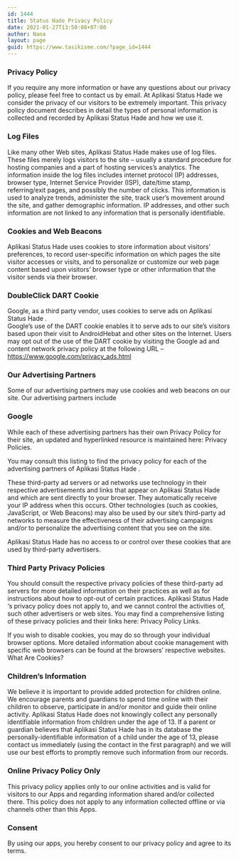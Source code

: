 ```yaml
---
id: 1444
title: Status Hade Privacy Policy
date: 2021-01-27T13:50:08+07:00
author: Nana
layout: page
guid: https://www.tasikisme.com/?page_id=1444
---
```

 

### Privacy Policy

If you require any more information or have any questions about our privacy policy, please feel free to contact us by email. At Aplikasi Status Hade we consider the privacy of our visitors to be extremely important. This privacy policy document describes in detail the types of personal information is collected and recorded by Aplikasi Status Hade and how we use it.

### Log Files

Like many other Web sites, Aplikasi Status Hade makes use of log files. These files merely logs visitors to the site – usually a standard procedure for hosting companies and a part of hosting services’s analytics. The information inside the log files includes internet protocol (IP) addresses, browser type, Internet Service Provider (ISP), date/time stamp, referring/exit pages, and possibly the number of clicks. This information is used to analyze trends, administer the site, track user’s movement around the site, and gather demographic information. IP addresses, and other such information are not linked to any information that is personally identifiable.

### Cookies and Web Beacons

Aplikasi Status Hade uses cookies to store information about visitors’ preferences, to record user-specific information on which pages the site visitor accesses or visits, and to personalize or customize our web page content based upon visitors’ browser type or other information that the visitor sends via their browser.

### DoubleClick DART Cookie

Google, as a third party vendor, uses cookies to serve ads on Aplikasi Status Hade .  
Google’s use of the DART cookie enables it to serve ads to our site’s visitors based upon their visit to AndroidHebat and other sites on the Internet. Users may opt out of the use of the DART cookie by visiting the Google ad and content network privacy policy at the following URL – https://www.google.com/privacy_ads.html

### Our Advertising Partners

Some of our advertising partners may use cookies and web beacons on our site. Our advertising partners include

### Google

While each of these advertising partners has their own Privacy Policy for their site, an updated and hyperlinked resource is maintained here: Privacy Policies.

You may consult this listing to find the privacy policy for each of the advertising partners of Aplikasi Status Hade .

These third-party ad servers or ad networks use technology in their respective advertisements and links that appear on Aplikasi Status Hade and which are sent directly to your browser. They automatically receive your IP address when this occurs. Other technologies (such as cookies, JavaScript, or Web Beacons) may also be used by our site’s third-party ad networks to measure the effectiveness of their advertising campaigns and/or to personalize the advertising content that you see on the site.

Aplikasi Status Hade has no access to or control over these cookies that are used by third-party advertisers.

### Third Party Privacy Policies

You should consult the respective privacy policies of these third-party ad servers for more detailed information on their practices as well as for instructions about how to opt-out of certain practices. Aplikasi Status Hade ‘s privacy policy does not apply to, and we cannot control the activities of, such other advertisers or web sites. You may find a comprehensive listing of these privacy policies and their links here: Privacy Policy Links.

If you wish to disable cookies, you may do so through your individual browser options. More detailed information about cookie management with specific web browsers can be found at the browsers’ respective websites. What Are Cookies?

### Children’s Information

We believe it is important to provide added protection for children online. We encourage parents and guardians to spend time online with their children to observe, participate in and/or monitor and guide their online activity. Aplikasi Status Hade does not knowingly collect any personally identifiable information from children under the age of 13. If a parent or guardian believes that Aplikasi Status Hade has in its database the personally-identifiable information of a child under the age of 13, please contact us immediately (using the contact in the first paragraph) and we will use our best efforts to promptly remove such information from our records.

### Online Privacy Policy Only

This privacy policy applies only to our online activities and is valid for visitors to our Apps and regarding information shared and/or collected there. This policy does not apply to any information collected offline or via channels other than this Apps.

### Consent

By using our apps, you hereby consent to our privacy policy and agree to its terms.